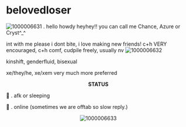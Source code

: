 # belovedloser
![1000006631](https://github.com/user-attachments/assets/7d0fc6e4-bc7b-4b1f-badc-f223cf508c3c)
 . hello howdy heyhey!! you can call me Chance, Azure or Cryst^_^

int with me please i dont bite, i love making new friends! c+h VERY encouraged, c+h comf, cudpile freely, usually nv ![1000006632](https://github.com/user-attachments/assets/a6aedf6f-e1d4-4b24-abb7-c2b02664c739)

kinshift, genderfluid, bisexual

xe/they/he, xe/xem very much more preferred

<p align="center"
  
**STATUS**

🌙 . afk or sleeping

🚫 . online (sometimes we are offtab so slow reply.)

<p align="center"

![1000006633](https://github.com/user-attachments/assets/e22d9fc0-06ef-43a2-b545-276efd20ee87)
